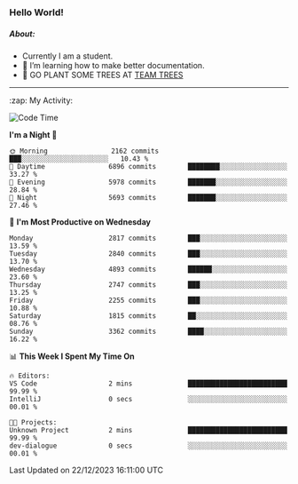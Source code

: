 ### Hello World!

##### About:
- Currently I am a student.
- 🌱 I’m learning how to make better documentation.
- 🌱 GO PLANT SOME TREES AT [TEAM TREES](https://teamtrees.org/)

---
  <summary>:zap: My Activity:</summary>
  
<!--START_SECTION:waka-->
![Code Time](http://img.shields.io/badge/Code%20Time-1%2C267%20hrs%2050%20mins-blue)

**I'm a Night 🦉** 

```text
🌞 Morning                2162 commits        ███░░░░░░░░░░░░░░░░░░░░░░   10.43 % 
🌆 Daytime                6896 commits        ████████░░░░░░░░░░░░░░░░░   33.27 % 
🌃 Evening                5978 commits        ███████░░░░░░░░░░░░░░░░░░   28.84 % 
🌙 Night                  5693 commits        ███████░░░░░░░░░░░░░░░░░░   27.46 % 
```
📅 **I'm Most Productive on Wednesday** 

```text
Monday                   2817 commits        ███░░░░░░░░░░░░░░░░░░░░░░   13.59 % 
Tuesday                  2840 commits        ███░░░░░░░░░░░░░░░░░░░░░░   13.70 % 
Wednesday                4893 commits        ██████░░░░░░░░░░░░░░░░░░░   23.60 % 
Thursday                 2747 commits        ███░░░░░░░░░░░░░░░░░░░░░░   13.25 % 
Friday                   2255 commits        ███░░░░░░░░░░░░░░░░░░░░░░   10.88 % 
Saturday                 1815 commits        ██░░░░░░░░░░░░░░░░░░░░░░░   08.76 % 
Sunday                   3362 commits        ████░░░░░░░░░░░░░░░░░░░░░   16.22 % 
```


📊 **This Week I Spent My Time On** 

```text
🔥 Editors: 
VS Code                  2 mins              █████████████████████████   99.99 % 
IntelliJ                 0 secs              ░░░░░░░░░░░░░░░░░░░░░░░░░   00.01 % 

🐱‍💻 Projects: 
Unknown Project          2 mins              █████████████████████████   99.99 % 
dev-dialogue             0 secs              ░░░░░░░░░░░░░░░░░░░░░░░░░   00.01 % 
```


 Last Updated on 22/12/2023 16:11:00 UTC
<!--END_SECTION:waka-->
